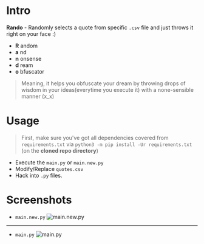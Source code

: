 # Intro
**Rando** - Randomly selects a quote from specific `.csv` file and just throws it right on your face :)

- **R** andom
- **a** nd
- **n** onsense
- **d** ream
- **o** bfuscator

> Meaning, it helps you obfuscate your dream by throwing drops of wisdom in your ideas(everytime you execute it) with a none-sensible manner (x_x)

# Usage
> First, make sure you've got all dependencies covered from `requirements.txt` via `python3 -m pip install -Ur requirements.txt` (on the **cloned repo directory**)
- Execute the `main.py` or `main.new.py`
- Modify/Replace `quotes.csv`
- Hack into `.py` files.

# Screenshots
- `main.new.py`
![main.new.py](https://camo.githubusercontent.com/da23adfdeb2d6fc73f3da97d752ff3e35563a7a03089c8ec3375da44b8216468/68747470733a2f2f63646e2e646973636f72646170702e636f6d2f6174746163686d656e74732f3834373033363638343131333830353331322f3839333739303737383034323736313236362f756e6b6e6f776e2e706e67)
---
- `main.py`
![main.py](https://cdn.discordapp.com/attachments/892366680485937153/893795213137575946/unknown.png)
